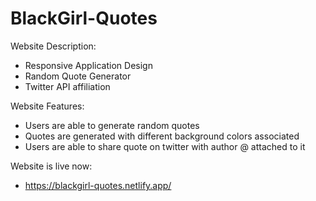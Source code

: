 # BlackGirl-Quotes

Website Description:
- Responsive Application Design
- Random Quote Generator 
- Twitter API affiliation

Website Features:
- Users are able to generate random quotes
- Quotes are generated with different background colors associated
- Users are able to share quote on twitter with author @ attached to it 

Website is live now: 
- https://blackgirl-quotes.netlify.app/
